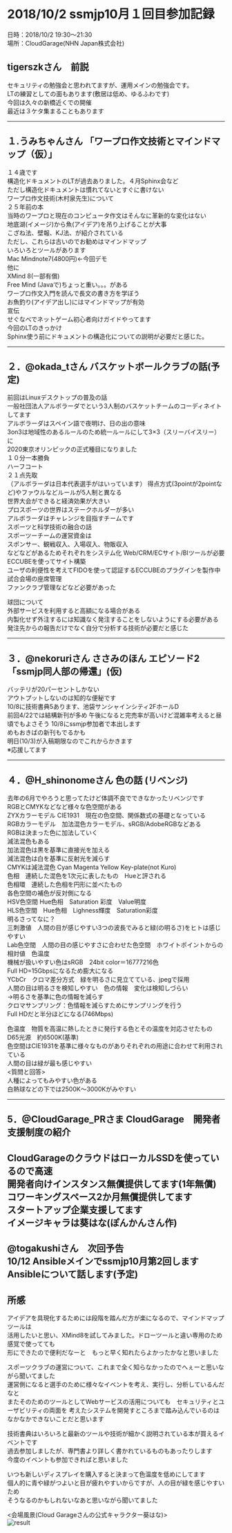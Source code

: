 # 2018/10/2 ssmjp10月１回目参加記録
  
日時：2018/10/2 19:30～21:30  
場所：CloudGarage(NHN Japan株式会社)  
  
## tigerszkさん　前説    
セキュリティの勉強会と思われてますが、運用メインの勉強会です。  
LTの練習としての面もあります(敷居は低め、ゆるふわです)  
今回は久々の新橋近くでの開催  
最近は３ケタ集まることもあります  

---    
## １.うみちゃんさん 	「ワープロ作文技術とマインドマップ（仮）」  
１４歳です  
構造化ドキュメントのLTが過去ありました。４月Sphinx会など  
ただし構造化ドキュメントは慣れてないとすぐに書けない  
ワープロ作文技術(木村泉先生)について   
２５年前の本  
当時のワープロと現在のコンピュータ作文はそんなに革新的な変化はない  
地底湖(イメージ)から魚(アイデア)を吊り上げることが大事  
こざね法、壁報、KJ法、が紹介されている  
ただし、これらは古いのでお勧めはマインドマップ  
いろいろとツールがあります  
Mac Mindnote7(4800円)←今回デモ  
他に  
XMind 8(一部有償)  
Free Mind (Javaで)ちょっと重い。。。がある  
ワープロ作文入門を読んで長文の書き方を学ぼう  
お魚釣り(アイデア出し)にはマインドマップが有効  
宣伝  
せぐなべでネットゲーム初心者向けガイドやってます  
今回のLTのきっかけ  
Sphinx使う前にドキュメントの構造化についての説明が必要だと感じた。  

---  
## ２．@okada_tさん 	バスケットボールクラブの話(予定)  
前回はLinuxデスクトップの普及の話  
一般社団法人アルボラーダでという3人制のバスケットチームのコーディネイトしてます  
アルボラーダはスペイン語で夜明け、日の出の意味  
3on3は地域性のあるルールのため統一ルールにして3×3（スリーバイスリー）に  
2020東京オリンピックの正式種目になりました  
１０分一本勝負  
ハーフコート  
２１点先取  
（アルボラーダは日本代表選手がはいっています）
得点方式(3pointが2pointなど)やファウルなどルールが5人制と異なる  
世界大会ができると経済効果が大きい  
プロスポーツの世界はステークホルダーが多い  
アルボラーダはチャレンジを目指すチームです  
スポーツと科学技術の融合の話  
スポーツーチームの運営資金は  
スポンサー、観戦収入、入場収入、物販収入  
などなどがあるためそれぞれをシステム化
Web/CRM/ECサイト/BIツールが必要
ECCUBEを使ってサイト構築  
ユーザの利便性を考えてFIDOを使って認証するECCUBEのプラグインを製作中  
試合会場の座席管理  
ファンクラブ管理などなど必要があった  

球団について  
外部サービスを利用すると高額になる場合がある  
内製化せず外注するには知識なく発注することをしないようにする必要がある  
発注先からの報告だけでなく自分で分析する技術が必要だと感じた
    
---  
## ３．@nekoruriさん	ささみのほん エピソード2「ssmjp同人部の帰還」(仮)  
バッテリが20パーセントしかない  
アウトプットしないのは知的な便秘です  
10/8に技術書典5あります、池袋サンシャインシティ2FホールD  
前回4/22では結構新刊が多め
午後になると完売率が高いけど混雑率考えると昼頃でもよさそう
10/8にssmjp参加者で本出します  
めもおきばの新刊もでるかも  
明日(10/3)が入稿期限なのでこれからかきます  
※応援してます  

---  
## ４．@H_shinonomeさん 	色の話 (リベンジ)  
去年の6月でやろうと思ってたけど体調不良でできなかったリベンジです  
RGBとCMYKなどなど様々な色空間がある  
ZYXカラーモデル CIE1931　現在の色空間、関係数式の基礎となっている  
RGBカラーモデル　加法混色カラーモデル、sRGB/AdobeRGBなどある  
RGBは決まった色に加法していく  
減法混色もある  
加法混色は黒を基準に直接光を加える  
減法混色は白を基準に反射光を減らす  
CMYKは減法混色 Cyan Magenta Yellow Key-plate(not Kuro)  
色相　連続した混色を1次元に表したもの　Hueと評される  
色相環　連続した色相を円形に並べたもの  
各色空間の補色が反対側になる  
HSV色空間 Hue色相　Saturation 彩度　Value明度  
HLS色空間　Hue色相　Lighness輝度　Saturation彩度  
明るさってなに？  
三刺激値　人間の目が感じやすい3つの波長でみると緑(の明るさ)をヒトは感じやすい  
Lab色空間　人間の目の感じやすさに合わせた色空間　ホワイトポイントからの相対値　色温度  
機械が扱いやすい色はsRGB　24bit color＝16777216色  
Full HD=15Gbpsになるため膨大になる  
YCbCr　クロマ差分方式　緑を明るさに見立てている、jpegで採用  
人間の目は明るさを検知しやすい　色の情報　変化は検知しづらい  
→明るさを基準に色の情報を減らす  
クロマサンプリング：色情報を減らすためにサンプリングを行う  
Full HDだと半分ほどになる(746Mbps)  
  
色温度　物質を高温に熱したときに発行する色とその温度を対応させたもの  
D65光源　約6500K(基準)  
色空間はCIE1931を基準に様々なものがありそれぞれの用途に合わせて利用されている  
人間の目は緑が最も感じやすい  
<質問と回答>  
人種によってもみやすい色がある  
白熱球などの下では2500K～3000Kがみやすい
  
---
  
## 5．@CloudGarage_PRさま 	CloudGarage　開発者支援制度の紹介  
CloudGarageのクラウドはローカルSSDを使っているので高速  
開発者向けインスタンス無償提供してます(1年無償)  
コワーキングスペース2か月無償提供してます  
スタートアップ企業支援してます  
イメージキャラは葵はな(ぽんかんさん作)  
---  
@togakushiさん　次回予告  
10/12 Ansibleメインでssmjp10月第2回します　　
Ansibleについて話します(予定)   
---  

## 所感
アイデアを具現化するためには段階を踏んだ方が楽になるので、マインドマップツールは  
活用したいと思い、XMind8を試してみました。ドローツールと違い専用のため感覚で使ってても  
形にできたので便利だなーと　もっと早く知れたらよかったかなと思いました  
  
スポーツクラブの運営について、これまで全く知らなかったのでへぇーと思いながら聞いてました  
運営側になると選手のために様々なイベントを考え、実行し、分析しているんだなと  
またそのためのツールとしてWebサービスの活用についても　セキュリティとユーザビリティの両面を
考えたシステムを開発すところまで踏み込んでいるのはなかなかできないことだと思います  
  
技術書典はいろいろと最新のツールや技術が細かく説明されている本が買えるイベントです  
過去参加しましたが、専門書より詳しく書かれているものもあったりします  
今度のイベントも参加できればと思いました  
  
いつも新しいディスプレイを購入すると決まって色温度を低めにしてます  
個人的に青や緑がつよいと目が疲れやすいからですが、人の目が緑を感じやすいため  
そうなるのかもしれないなあと思いながら聞いてました  

<会場風景(Cloud Garageさんの公式キャラクター葵はな)>  
![result](https://github.com/chrono-net/media/blob/20181002/20181002.jpg)
